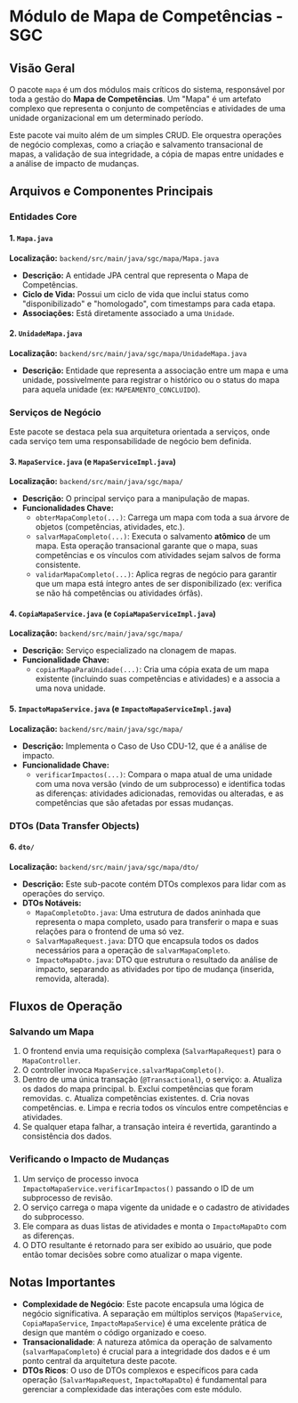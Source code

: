 # Módulo de Mapa de Competências - SGC

## Visão Geral
O pacote `mapa` é um dos módulos mais críticos do sistema, responsável por toda a gestão do **Mapa de Competências**. Um "Mapa" é um artefato complexo que representa o conjunto de competências e atividades de uma unidade organizacional em um determinado período.

Este pacote vai muito além de um simples CRUD. Ele orquestra operações de negócio complexas, como a criação e salvamento transacional de mapas, a validação de sua integridade, a cópia de mapas entre unidades e a análise de impacto de mudanças.

## Arquivos e Componentes Principais

### Entidades Core

#### 1. `Mapa.java`
**Localização:** `backend/src/main/java/sgc/mapa/Mapa.java`
- **Descrição:** A entidade JPA central que representa o Mapa de Competências.
- **Ciclo de Vida:** Possui um ciclo de vida que inclui status como "disponibilizado" e "homologado", com timestamps para cada etapa.
- **Associações:** Está diretamente associado a uma `Unidade`.

#### 2. `UnidadeMapa.java`
**Localização:** `backend/src/main/java/sgc/mapa/UnidadeMapa.java`
- **Descrição:** Entidade que representa a associação entre um mapa e uma unidade, possivelmente para registrar o histórico ou o status do mapa para aquela unidade (ex: `MAPEAMENTO_CONCLUIDO`).

### Serviços de Negócio

Este pacote se destaca pela sua arquitetura orientada a serviços, onde cada serviço tem uma responsabilidade de negócio bem definida.

#### 3. `MapaService.java` (e `MapaServiceImpl.java`)
**Localização:** `backend/src/main/java/sgc/mapa/`
- **Descrição:** O principal serviço para a manipulação de mapas.
- **Funcionalidades Chave:**
  - `obterMapaCompleto(...)`: Carrega um mapa com toda a sua árvore de objetos (competências, atividades, etc.).
  - `salvarMapaCompleto(...)`: Executa o salvamento **atômico** de um mapa. Esta operação transacional garante que o mapa, suas competências e os vínculos com atividades sejam salvos de forma consistente.
  - `validarMapaCompleto(...)`: Aplica regras de negócio para garantir que um mapa está íntegro antes de ser disponibilizado (ex: verifica se não há competências ou atividades órfãs).

#### 4. `CopiaMapaService.java` (e `CopiaMapaServiceImpl.java`)
**Localização:** `backend/src/main/java/sgc/mapa/`
- **Descrição:** Serviço especializado na clonagem de mapas.
- **Funcionalidade Chave:**
  - `copiarMapaParaUnidade(...)`: Cria uma cópia exata de um mapa existente (incluindo suas competências e atividades) e a associa a uma nova unidade.

#### 5. `ImpactoMapaService.java` (e `ImpactoMapaServiceImpl.java`)
**Localização:** `backend/src/main/java/sgc/mapa/`
- **Descrição:** Implementa o Caso de Uso CDU-12, que é a análise de impacto.
- **Funcionalidade Chave:**
  - `verificarImpactos(...)`: Compara o mapa atual de uma unidade com uma nova versão (vindo de um subprocesso) e identifica todas as diferenças: atividades adicionadas, removidas ou alteradas, e as competências que são afetadas por essas mudanças.

### DTOs (Data Transfer Objects)

#### 6. `dto/`
**Localização:** `backend/src/main/java/sgc/mapa/dto/`
- **Descrição:** Este sub-pacote contém DTOs complexos para lidar com as operações do serviço.
- **DTOs Notáveis:**
  - `MapaCompletoDto.java`: Uma estrutura de dados aninhada que representa o mapa completo, usado para transferir o mapa e suas relações para o frontend de uma só vez.
  - `SalvarMapaRequest.java`: DTO que encapsula todos os dados necessários para a operação de `salvarMapaCompleto`.
  - `ImpactoMapaDto.java`: DTO que estrutura o resultado da análise de impacto, separando as atividades por tipo de mudança (inserida, removida, alterada).

## Fluxos de Operação

### Salvando um Mapa
1.  O frontend envia uma requisição complexa (`SalvarMapaRequest`) para o `MapaController`.
2.  O controller invoca `MapaService.salvarMapaCompleto()`.
3.  Dentro de uma única transação (`@Transactional`), o serviço:
    a. Atualiza os dados do mapa principal.
    b. Exclui competências que foram removidas.
    c. Atualiza competências existentes.
    d. Cria novas competências.
    e. Limpa e recria todos os vínculos entre competências e atividades.
4.  Se qualquer etapa falhar, a transação inteira é revertida, garantindo a consistência dos dados.

### Verificando o Impacto de Mudanças
1.  Um serviço de processo invoca `ImpactoMapaService.verificarImpactos()` passando o ID de um subprocesso de revisão.
2.  O serviço carrega o mapa vigente da unidade e o cadastro de atividades do subprocesso.
3.  Ele compara as duas listas de atividades e monta o `ImpactoMapaDto` com as diferenças.
4.  O DTO resultante é retornado para ser exibido ao usuário, que pode então tomar decisões sobre como atualizar o mapa vigente.

## Notas Importantes
- **Complexidade de Negócio**: Este pacote encapsula uma lógica de negócio significativa. A separação em múltiplos serviços (`MapaService`, `CopiaMapaService`, `ImpactoMapaService`) é uma excelente prática de design que mantém o código organizado e coeso.
- **Transacionalidade**: A natureza atômica da operação de salvamento (`salvarMapaCompleto`) é crucial para a integridade dos dados e é um ponto central da arquitetura deste pacote.
- **DTOs Ricos**: O uso de DTOs complexos e específicos para cada operação (`SalvarMapaRequest`, `ImpactoMapaDto`) é fundamental para gerenciar a complexidade das interações com este módulo.